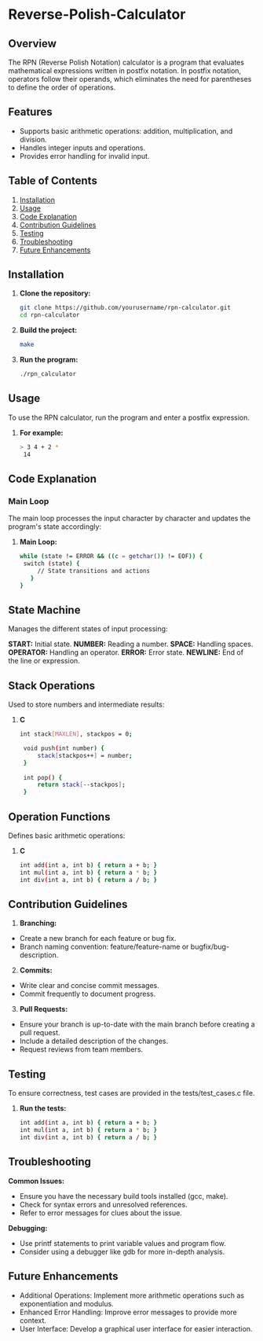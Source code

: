 # Reverse-Polish-Calculator

## Overview

The RPN (Reverse Polish Notation) calculator is a program that evaluates mathematical expressions written in postfix notation. In postfix notation, operators follow their operands, which eliminates the need for parentheses to define the order of operations.

## Features

- Supports basic arithmetic operations: addition, multiplication, and division.
- Handles integer inputs and operations.
- Provides error handling for invalid input.

## Table of Contents

1. [Installation](#installation)
2. [Usage](#usage)
3. [Code Explanation](#code-explanation)
4. [Contribution Guidelines](#contribution-guidelines)
5. [Testing](#testing)
6. [Troubleshooting](#troubleshooting)
7. [Future Enhancements](#future-enhancements)

## Installation

1. **Clone the repository:**
   ```bash
   git clone https://github.com/yourusername/rpn-calculator.git
   cd rpn-calculator
2. **Build the project:**
   ```bash
   make
3. **Run the program:**
   ```bash
   ./rpn_calculator
   
## Usage

To use the RPN calculator, run the program and enter a postfix expression.

1. **For example:**
   ```bash
   > 3 4 + 2 *
    14

## Code Explanation

### Main Loop

The main loop processes the input character by character and updates the program's state accordingly:
1. **Main Loop:**
   ```bash
   while (state != ERROR && ((c = getchar()) != EOF)) {
    switch (state) {
        // State transitions and actions
      }
   }
## State Machine
Manages the different states of input processing:

**START:** Initial state.
**NUMBER:** Reading a number.
**SPACE:** Handling spaces.
**OPERATOR:** Handling an operator.
**ERROR:** Error state.
**NEWLINE:** End of the line or expression.

## Stack Operations
Used to store numbers and intermediate results:
1. **C**
   ```bash
   int stack[MAXLEN], stackpos = 0;

    void push(int number) {
        stack[stackpos++] = number;
    }
    
    int pop() {
        return stack[--stackpos];
    }

## Operation Functions
Defines basic arithmetic operations:
1. **C**
   ```bash
   int add(int a, int b) { return a + b; }
   int mul(int a, int b) { return a * b; }
   int div(int a, int b) { return a / b; }

## Contribution Guidelines

1. **Branching:**
- Create a new branch for each feature or bug fix.
- Branch naming convention: feature/feature-name or bugfix/bug-description.
  

2. **Commits:**
- Write clear and concise commit messages.
- Commit frequently to document progress.
  
 
3. **Pull Requests:**
- Ensure your branch is up-to-date with the main branch before creating a pull request.
- Include a detailed description of the changes.
- Request reviews from team members.
  
  
## Testing
To ensure correctness, test cases are provided in the tests/test_cases.c file.

1. **Run the tests:**
   ```bash
   int add(int a, int b) { return a + b; }
   int mul(int a, int b) { return a * b; }
   int div(int a, int b) { return a / b; }

## Troubleshooting

**Common Issues:**

- Ensure you have the necessary build tools installed (gcc, make).
- Check for syntax errors and unresolved references.
- Refer to error messages for clues about the issue.
  
**Debugging:**

- Use printf statements to print variable values and program flow.
- Consider using a debugger like gdb for more in-depth analysis.
  
## Future Enhancements

- Additional Operations: Implement more arithmetic operations such as exponentiation and modulus.
- Enhanced Error Handling: Improve error messages to provide more context.
- User Interface: Develop a graphical user interface for easier interaction.

